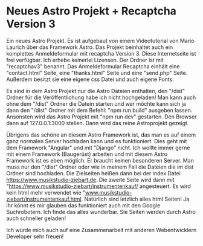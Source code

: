# Neues Astro Projekt + Recaptcha Version 3
 Ein neues Astro Projekt. Es ist aufgebaut von einem Videotutorial von Mario Laurich über das Framework Astro. Das Projekt beinhaltet auch ein komplettes Anmeldeformular mit recaptcha Version 3. Diese Internetseite ist frei verfügbar. Ich erhebe keinerlei Lizensen. Der Ordner ist mit "recaptchav3" benannt. Das Anmeldeformular Recaptcha einhält eine "contact.html" Seite, eine "thanks.html" Seite und eine "send.php" Seite. Außerdem besitzt sie eine eigene css Datei und auch eigene Fonts.

 Es sind in dem Astro Projekt nur die Astro Dateien enthalten, den "/dist" Ordner für die Veröffentlichung habe ich nicht hochgeladen! Man kann auch ohne dem "/dist" Ordner die Datein starten und wer möchte kann sich ja dann den "/dist" Ordner mit dem Befehl: "npm run build" ausgeben lassen. Ansonsten wird das Astro Projekt mit "npm run dev" gestarten. Den Browser dann auf 127.0.0.1:3000 stellen. Dann wird das reine Astroprojekt gezeigt.

 Übrigens das schöne an diesem Astro Framework ist, das man es auf einem ganz normalen Server hochladen kann und es funktioniert. Dies geht mit dem Framework "Angular" und mit "Django" nicht. Ich wollte immer gerne mit einem Framework (Baugerüst) arbeiten und mit diesem Astro Framework ist es eben möglich. Er braucht keinen besonderen Server. Man muss nur den "/dist" Ordner oder wie in meinem Fall die Dateien die im dist Ordner sind hochladen. Die Zielseiten heißen dann bei der index Datei https://www.musikstudio-ziebart.de. Die zweite Seite wird dann mit "https://www.musikstudio-ziebart/instrumentenkauf/ angesteuert. Es wird kein html mehr verwendet wie "www.musikstudio-ziebart/instrumentenkauf.html. Natürlich sind letzlich alles html Seiten! Ja ihr könnt es mir glauben das funktioniert auch mit den Google Suchrobotern. Ich finde das alles wunderbar. Sie Seiten werden durch Astro auch schneller geladen!

 Ich würde mich auch auf eine Zusammenarbeit mit anderen Webentwicklern Developer sehr freuen!
